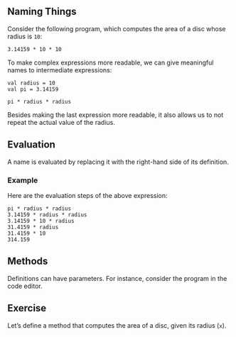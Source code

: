 ## Naming Things

Consider the following program, which computes the area of a disc
whose radius is `10`:

    3.14159 * 10 * 10

To make complex expressions more readable, we can give meaningful names to
intermediate expressions:

    val radius = 10
    val pi = 3.14159

    pi * radius * radius

Besides making the last expression more readable, it also allows us to
not repeat the actual value of the radius.

## Evaluation

A name is evaluated by replacing it with the right-hand side of its definition.

### Example

Here are the evaluation steps of the above expression:

    pi * radius * radius
    3.14159 * radius * radius
    3.14159 * 10 * radius
    31.4159 * radius
    31.4159 * 10
    314.159

## Methods

Definitions can have parameters. For instance, consider the program in the code editor.

## Exercise

Let’s define a method that computes the area of a disc, given its radius (`x`).
